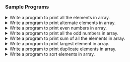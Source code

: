 ### Sample Programs
<details>
<summary open>Write a program to print all the elements in array.</summary>
<p>

```java
public class PrintElementsInArray {

        public static void main(String[] args) {
            // TODO Auto-generated method stub
            int[] array = {1, 2, 3, 4, 5};//initialization of elements in an array

            for (int i=0; i<= array.length-1;i++) {
                System.out.println(array[i]);//printing the array elements using for loop
            }
        }
    } 
```

</p>
</details> 

<details>
<summary>Write a program to print alternate elements in array.</summary>
<p>

```java
import java.util.Scanner;

public class PrintAlternateElementsInArray {

    public static void main(String[] args) {
        // TODO Auto-generated method stub

        int i, count;
        Scanner scan = new Scanner(System.in);
        System.out.print("Enter the Length of Array");
        count = scan.nextInt();//stores the length of the array in count variable
        int a[] = new int[count];
        for (i = 0; i < count; i++) {
            System.out.print("Enter number " + (i + 1));
            a[i] = scan.nextInt();//entered elements are stored in an array
        }
        scan.close();//object closing
        System.out.print("\nOriginal array is :\t");
        for (i = 0; i < count; i++)
            System.out.print(a[i] + "\t");//printing the original array

        System.out.print("\n\nAlternate elements :\t");
        for (i = 0; i < count; i = i + 2)
            System.out.print(a[i] + "\t");//printing the alternate elements in an array
    }
}
```

</p>
</details> 



<details>
<summary open>Write a program to print even numbers in array.</summary>
<p>

```java
import java.util.Scanner;

public class PrintEvenNums {

    public static void main(String[] args) {
        int arr[] = {1,2,3,4,5,6,7,8};//initialization of elements in an array

        for (int i = 0; i<=arr.length-1; i++) {
            if (arr[i] % 2 == 0)//condition to find out the even numbers in an array
                System.out.println(arr[i]+"is Even Number");//printing the even numbers in the given array
        }
    }
}
```

</p>
</details> 


<details>
<summary open>Write a program to print all the odd numbers in array.</summary>
<p>

```java
public class PrintOddNumsArray {

    public static void main(String[] args) {
        int arr[] = {1,2,3,4,5,6,7,8};//initialization of elements in an array
        for (int i = 0; i<=arr.length-1; i++) {
            if (arr[i] % 2 != 0)//condition for the odd numbers
                System.out.println(arr[i]+"is Odd Number");//printing odd numbers in an array
        }
    }
} 
```

</p>
</details>

<details>
<summary open>Write a program to print sum of all the elements in array.</summary>
<p>

```java
import java.util.Scanner;

public class SumAndAvgOfArray {

    public static void main(String[] args) {
        int n, sum = 0;
        float average;
        Scanner sr = new Scanner(System.in);
        System.out.print("Enter no. of elements you want in array:");
        n = sr.nextInt();//storing the elemnts in 'n' varaible
        int arr[] = new int[n];
        System.out.println("Enter all the elements:");
        for(int i = 0; i < n ; i++)//displaying all elements in an array
        {
            arr[i] = sr.nextInt();
            sum = sum + arr[i];//adding one by one element and storing in a sum varaible
        }
        System.out.println("Sum:"+sum);
        average = (float)sum / n;//calculation average of given numbers in an aray
        System.out.println("Average:"+average);//printing the average value
    }
}
```

</p>
</details>

<details>
<summary open>Write a program to print largest element in array.</summary>
<p>

```java
import java.util.Scanner;

public class LargestNumInArray {

	public static void main(String[] args) {
		
		int n, max;
        Scanner scan = new Scanner(System.in);
        System.out.print("Enter number of elements in the array:");
        n = scan.nextInt();
        int arr[] = new int[n];
        System.out.println("Enter elements of array:");
        for(int i = 0; i < n; i++)
        {
            arr[i] = scan.nextInt();
        }
        max = arr[0];
        for(int i = 0; i < n; i++)
        {
            if(max < arr[i])
            {
                max = arr[i];
            }
        }
        System.out.println("Maximum value:"+max);
    }
}
```

</p>
</details>

<details>
<summary open>Write a program to print duplicate elements in array.</summary>
<p>

```java
public class DuplicateElementsInArray {

	public static void main(String[] args) {
		String[] strArray = {"ramu", "hari", "phani", "phani", "Aparna", "hari", "krishna"};
		 
        for (int i = 0; i < strArray.length-1; i++)
        {
            for (int j = i+1; j < strArray.length; j++)
            {
                if( (strArray[i].equals(strArray[j])) && (i != j) )
                {
                    System.out.println("Duplicate Element is : "+strArray[j]);
                }
            }
        }
    }    
}
```

</p>
</details>

<details>
<summary open>Write a program to sort elements in array.</summary>
<p>

```java
import java.util.Scanner;

public class SortAnArray {

    public static void main(String[] args) {
        // TODO Auto-generated method stub
        int n, temp;
        Scanner s = new Scanner(System.in);
        System.out.print("Enter the Size of array:");
        n = s.nextInt();
        int arr[] = new int[n];
        System.out.println("Enter all the elements:");
        for (int i = 0; i < n; i++) {
            arr[i] = s.nextInt();
        }
        for (int i = 0; i < n; i++)
        {
            for (int j = i + 1; j < n; j++)
            {
                if (arr[i] > arr[j]){
                    temp = arr[i];
                    arr[i] = arr[j];
                    arr[j] = temp;
                }
            }
        }
        System.out.print("Ascending Order:");
        for (int i = 0; i < n - 1; i++)
        {
            System.out.print(arr[i] + ",");
        }
        System.out.print(arr[n - 1]);
    }
}
```

</p>
</details>
